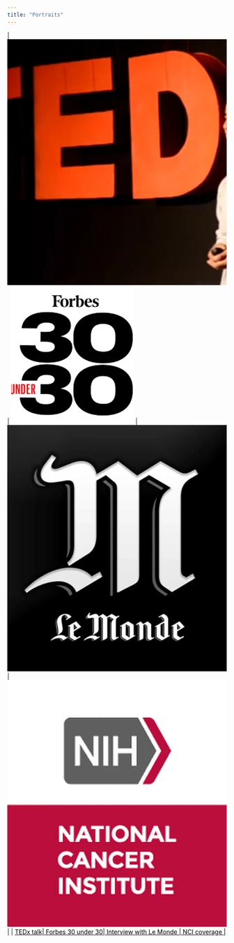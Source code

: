 ```yaml
---
title: "Portraits"
---
```


<style> 
table {
    border-spacing: 0;
    border-collapse: collapse;
    table-layout: fixed;
    width: 100%;
    border: 0px;
}
table, th, td {
   border: 1px solid white;
}
blockquote {
    border-left: solid white;
    padding-left: 0px;
}
</style>

|  ![TEDx logo](/images/TEDx_logo.webp)  |  ![Forbes logo](/images/30u30_logo.webp)  |  ![Le Monde logo](/images/LM_logo.webp)  |  ![NCI logo](/images/NCI_logo.webp)  |
|  <a href="https://www.youtube.com/watch?v=f-8bwiOEHcU" style="color: black;"> TEDx talk|<a href="https://www.forbes.com/profile/carino-gurjao/?sh=6573cada6ee9" style="color: black;"> Forbes 30 under 30| <a href="https://www.lemonde.fr/planete/article/2021/06/22/le-lien-entre-consommation-de-viande-rouge-et-cancer-colorectal-mieux-compris_6085111_3244.html" style="color: black;"> Interview with Le Monde | <a href="https://www.cancer.gov/news-events/cancer-currents-blog/2021/red-meat-colorectal-cancer-genetic-signature" style="color: black;"> NCI coverage |
